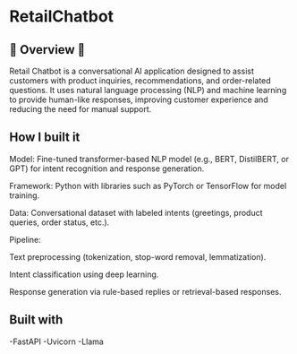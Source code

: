 <h1> RetailChatbot </h1>

## 📝 Overview 📝

Retail Chatbot is a conversational AI application designed to assist customers with product inquiries, recommendations, and order-related questions. It uses natural language processing (NLP) and machine learning to provide human-like responses, improving customer experience and reducing the need for manual support.

## How I built it
Model: Fine-tuned transformer-based NLP model (e.g., BERT, DistilBERT, or GPT) for intent recognition and response generation.

Framework: Python with libraries such as PyTorch or TensorFlow for model training.

Data: Conversational dataset with labeled intents (greetings, product queries, order status, etc.).

Pipeline:

Text preprocessing (tokenization, stop-word removal, lemmatization).

Intent classification using deep learning.

Response generation via rule-based replies or retrieval-based responses.


## Built with
-FastAPI
-Uvicorn
-Llama
